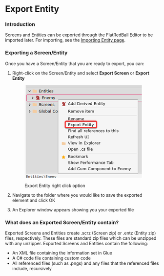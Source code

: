 # Export Entity

### Introduction

Screens and Entities can be exported through the FlatRedBall Editor to be imported later. For importing, see the [Importing Entity page](glue-reference-import-entity.md).

### Exporting a Screen/Entity

Once you have a Screen/Entity that you are ready to export, you can:

1.  Right-click on the Screen/Entity and select **Export Screen** or **Export Entity**

    <figure><img src="../../.gitbook/assets/12_09 44 07.png" alt=""><figcaption><p>Export Entity right click option</p></figcaption></figure>
2. Navigate to the folder where you would like to save the exported element and click OK
3. An Explorer window appears showing you your exported file

### What does an Exported Screen/Entity contain?

Exported Screens and Entities create .scrz (Screen zip) or .entz (Entity zip) files, respectively. These files are standard zip files which can be unzipped with any unzipper. Exported Screens and Entities contain the following:

* An XML file containing the information set in Glue
* A C# code file containing custom code
* All referenced files (such as .pngs) and any files that the referenced files include, recursively

